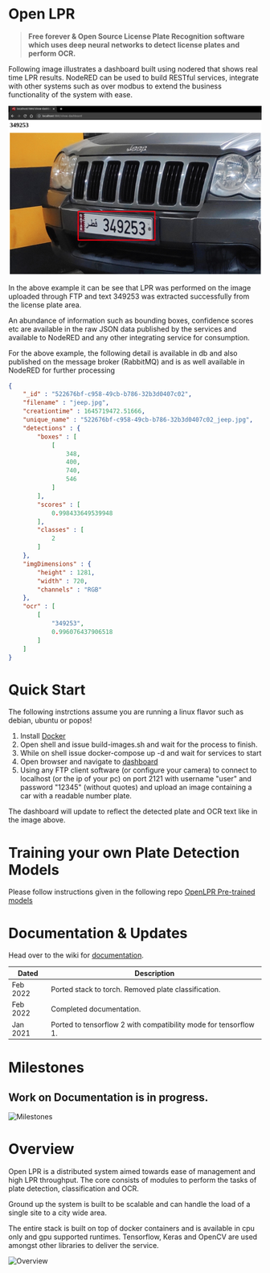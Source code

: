 
# Open LPR

> **Free forever & Open Source License Plate Recognition software which uses deep neural networks to detect license plates and perform OCR.**

Following image illustrates a dashboard built using nodered that shows real time LPR results. NodeRED can be used to build RESTful services, integrate with other systems such as over modbus to extend the business functionality of the system with ease.

![In Action | LPR Performed on an image and results displayed in NodeRED Dashboard](docs/jeep-lpr.png?raw=true)

In the above example it can be see that LPR was performed on the image uploaded through FTP and text 349253 was extracted successfully from the license plate area.

 An abundance of information such as bounding boxes, confidence scores etc are available in the raw JSON data published by the services and available to NodeRED and any other integrating service for consumption.
 
 For the above example, the following detail is available in db and also published on the message broker (RabbitMQ) and is as well available in NodeRED for further processing

```json
{
    "_id" : "522676bf-c958-49cb-b786-32b3d0407c02",
    "filename" : "jeep.jpg",
    "creationtime" : 1645719472.51666,
    "unique_name" : "522676bf-c958-49cb-b786-32b3d0407c02_jeep.jpg",
    "detections" : {
        "boxes" : [ 
            [ 
                348, 
                400, 
                740, 
                546
            ]
        ],
        "scores" : [ 
            0.998433649539948
        ],
        "classes" : [ 
            2
        ]
    },
    "imgDimensions" : {
        "height" : 1281,
        "width" : 720,
        "channels" : "RGB"
    },
    "ocr" : [ 
        [ 
            "349253", 
            0.996076437906518
        ]
    ]
}
```

# Quick Start

The following instrctions assume you are running a linux flavor such as debian, ubuntu or popos!

 1. Install [Docker](https://www.docker.com/get-started) 
 2. Open shell and issue build-images.sh and wait for the process to finish.
 3. While on shell issue docker-compose up -d and wait for services to start 
 4. Open browser and navigate to [dashboard](http://localhost:1890/show-dashboard)
 5. Using any FTP client software (or configure your camera) to connect to localhost (or the ip of your pc) on port 2121 with username "user" and password "12345" (without quotes) and upload an image containing a car with a readable number plate.

The dashboard will update to reflect the detected plate and OCR text like in the image above.

# Training your own Plate Detection Models
Please follow instructions given in the following repo
[OpenLPR Pre-trained models](https://github.com/faisalthaheem/open-lpr-pretrained-models)

# Documentation & Updates
Head over to the wiki for [documentation](https://github.com/faisalthaheem/open-lpr/wiki/Documentation).

Dated|Description
---|---
Feb 2022|Ported stack to torch. Removed plate classification.
Feb 2022|Completed documentation.
Jan 2021|Ported to tensorflow 2 with compatibility mode for tensorflow 1.
 
# Milestones
 

## Work on Documentation is in progress.

![Milestones](https://raw.githack.com/faisalthaheem/open-lpr/master/docs/Milestones.png)
  

# Overview

Open LPR is a distributed system aimed towards ease of management and high LPR throughput. The core consists of modules to perform the tasks of plate detection, classification and OCR.

Ground up the system is built to be scalable and can handle the load of a single site to a city wide area.

The entire stack is built on top of docker containers and is available in cpu only and gpu supported runtimes.
Tensorflow, Keras and OpenCV are used amongst other libraries to deliver the service.

![Overview](https://rawcdn.githack.com/faisalthaheem/open-lpr/b701dd0df6278ee4209c5671af3b345d096bfe62/docs/overview-v2.png)
